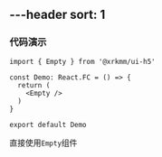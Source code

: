 ---header
sort: 1
---

### 代码演示

```tsx
import { Empty } from '@xrkmm/ui-h5'

const Demo: React.FC = () => {
  return (
    <Empty />
  )
}

export default Demo
```
直接使用`Empty`组件
